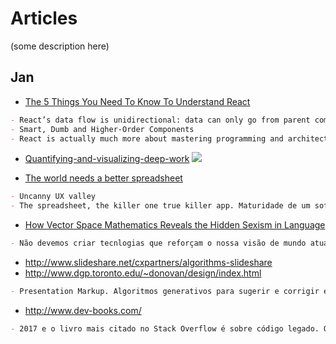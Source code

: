 # Articles

(some description here)

## Jan

- [The 5 Things You Need To Know To Understand React](https://medium.com/@sachagreif/the-5-things-you-need-to-know-to-understand-react-a1dbd5d114a3#.w78tvztm0)

```md
- React’s data flow is unidirectional: data can only go from parent components to their children
- Smart, Dumb and Higher-Order Components 
- React is actually much more about mastering programming and architectural concepts
```

- [Quantifying-and-visualizing-deep-work](https://medium.com/@FILWD/quantifying-and-visualizing-deep-work-af4689a62423#.w25iqgkt1)
![](https://cdn-images-1.medium.com/max/1455/1*GMYQxT84lYs0cAxEWAwWkw.png)

- [The world needs a better spreadsheet](http://blog.voyager.vc/the-world-needs-a-better-spreadsheet/)
```md
- Uncanny UX valley
- The spreadsheet, the killer one true killer app. Maturidade de um software de anos de uso e versões
```
- [How Vector Space Mathematics Reveals the Hidden Sexism in Language](https://www.technologyreview.com/s/602025/how-vector-space-mathematics-reveals-the-hidden-sexism-in-language/)
```md
- Não devemos criar tecnlogias que reforçam o nossa visão de mundo atual. Utilizar a tecnologia para criar um mundo melhor no que acreditamos ser justo e igualitário
```

- http://www.slideshare.net/cxpartners/algorithms-slideshare
- http://www.dgp.toronto.edu/~donovan/design/index.html
```md
- Presentation Markup. Algoritmos generativos para sugerir e corrigir erros de diagramação.
```

- http://www.dev-books.com/
```md
- 2017 e o livro mais citado no Stack Overflow é sobre código legado. O futuro tende a piorar. Já estamos na terceira geração reescrevendo e expandindo os mesmos softwares.
```
